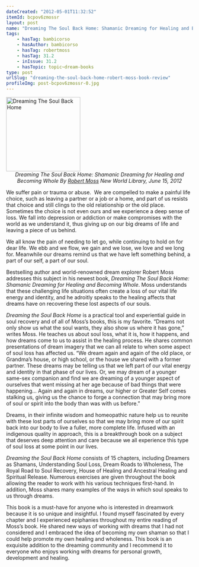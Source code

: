 ```yaml
---
dateCreated: "2012-05-01T11:32:52"
itemId: bcpov6zmossr
layout: post
name: "Dreaming The Soul Back Home: Shamanic Dreaming for Healing and Becoming Whole By Robert Moss"
tags:
    - hasTag: bambicorso
    - hasAuthor: bambicorso
    - hasTag: robertmoss
    - hasTag: 31.2
    - inIssue: 31.2
    - hasTopic: topic~dream-books
type: post
urlSlug: "dreaming-the-soul-back-home-robert-moss-book-review"
profileImg: post-bcpov6zmossr-0.jpg
---
```


<a href="https://www.goodreads.com/book/show/13239379-dreaming-the-soul-back-home">
<img src="../images/post-bcpov6zmossr-0.jpg" width="200" height="auto" alt="Dreaming The Soul Back Home"/>
</a>
<!--nopreview--><div style="text-align:center"><i>Dreaming The Soul Back Home: Shamanic Dreaming for Healing and Becoming Whole By <a href="../@robertmoss">Robert Moss</a> New World Library, June 15, 2012</i></div><!--/nopreview-->

We suffer pain or trauma or abuse.  We are compelled to make a painful life choice, such as leaving a partner or a job or a home, and part of us resists that choice and still clings to the old relationship or the old place. Sometimes the choice is not even ours and we experience a deep sense of loss. We fall into depression or addiction or make compromises with the world as we understand it, thus giving up on our big dreams of life and leaving a piece of us behind.

We all know the pain of needing to let go, while continuing to hold on for dear life. We ebb and we flow, we gain and we lose, we love and we long for. Meanwhile our dreams remind us that we have left something behind, a part of our self, a part of our soul.

Bestselling author and world-renowned dream explorer Robert Moss addresses this subject in his newest book, _Dreaming The Soul Back Home: Shamanic Dreaming for Healing and Becoming Whole_. Moss understands that these challenging life situations often create a loss of our vital life energy and identity, and he adroitly speaks to the healing affects that dreams have on recovering these lost aspects of our souls.

_Dreaming the Soul Back Home_ is a practical tool and experiential guide in soul recovery and of all of Moss’s books, this is my favorite. “Dreams not only show us what the soul wants, they also show us where it has gone,” writes Moss. He teaches us about soul loss, what it is, how it happens, and how dreams come to us to assist in the healing process. He shares common presentations of dream imagery that we can all relate to when some aspect of soul loss has affected us. “We dream again and again of the old place, or Grandma’s house, or high school, or the house we shared with a former partner. These dreams may be telling us that we left part of our vital energy and identity in that phase of our lives. Or, we may dream of a younger same-sex companion and find we are dreaming of a younger aspect of ourselves that went missing at her age because of bad things that were happening… Again and again in dreams, our higher or Greater Self comes stalking us, giving us the chance to forge a connection that may bring more of soul or spirit into the body than was with us before.”

Dreams, in their infinite wisdom and homeopathic nature help us to reunite with these lost parts of ourselves so that we may bring more of our spirit back into our body to live a fuller, more complete life. Infused with an indigenous quality in approach, this is a breakthrough book on a subject that deserves deep attention and care because we all experience this type of soul loss at some point in our lives.

_Dreaming the Soul Back Home_ consists of 15 chapters, including Dreamers as Shamans, Understanding Soul Loss, Dream Roads to Wholeness, The Royal Road to Soul Recovery, House of Healing and Ancestral Healing and Spiritual Release. Numerous exercises are given throughout the book allowing the reader to work with his various techniques first-hand. In addition, Moss shares many examples of the ways in which soul speaks to us through dreams.

This book is a must-have for anyone who is interested in dreamwork because it is so unique and insightful. I found myself fascinated by every chapter and I experienced epiphanies throughout my entire reading of Moss’s book. He shared new ways of working with dreams that I had not considered and I embraced the idea of becoming my own shaman so that I could help promote my own healing and wholeness. This book is an exquisite addition to the dreaming community and I recommend it to everyone who enjoys working with dreams for personal growth, development and healing.
